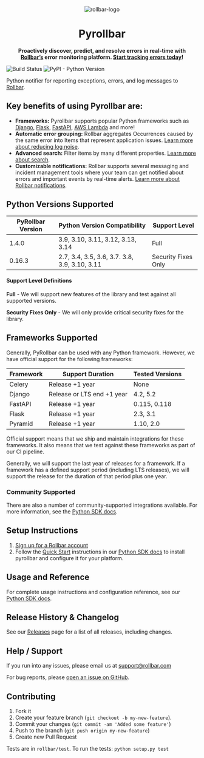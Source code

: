 <p align="center">
  <img alt="rollbar-logo" src="https://user-images.githubusercontent.com/3300063/207964480-54eda665-d6fe-4527-ba51-b0ab3f41f10b.png" />
</p>

<h1 align="center">Pyrollbar</h1>

<p align="center">
  <strong>Proactively discover, predict, and resolve errors in real-time with <a href="https://rollbar.com">Rollbar’s</a> error monitoring platform. <a href="https://rollbar.com/signup/">Start tracking errors today</a>!</strong>
</p>


![Build Status](https://github.com/rollbar/pyrollbar/workflows/Pyrollbar%20CI/badge.svg?tag=latest)
![PyPI - Python Version](https://img.shields.io/pypi/pyversions/rollbar)

Python notifier for reporting exceptions, errors, and log messages to [Rollbar](https://rollbar.com).

## Key benefits of using Pyrollbar are:
- **Frameworks:** Pyrollbar supports popular Python frameworks such as <a href="https://docs.rollbar.com/docs/django">Django</a>, <a href="https://docs.rollbar.com/docs/flask">Flask</a>, <a href="https://docs.rollbar.com/docs/fastapi">FastAPI</a>, <a href="https://docs.rollbar.com/docs/aws-lambda-1">AWS Lambda</a> and more!
- **Automatic error grouping:** Rollbar aggregates Occurrences caused by the same error into Items that represent application issues. <a href="https://docs.rollbar.com/docs/grouping-occurrences">Learn more about reducing log noise</a>.
- **Advanced search:** Filter items by many different properties. <a href="https://docs.rollbar.com/docs/search-items">Learn more about search</a>.
- **Customizable notifications:** Rollbar supports several messaging and incident management tools where your team can get notified about errors and important events by real-time alerts. <a href="https://docs.rollbar.com/docs/notifications">Learn more about Rollbar notifications</a>.

## Python Versions Supported

| PyRollbar Version | Python Version Compatibility                  | Support Level       |
|-------------------|-----------------------------------------------|---------------------|
| 1.4.0             | 3.9, 3.10, 3.11, 3.12, 3.13, 3.14             | Full                |
| 0.16.3            | 2.7, 3.4, 3.5, 3.6, 3.7. 3.8, 3.9, 3.10, 3.11 | Security Fixes Only |

#### Support Level Definitions

**Full** - We will support new features of the library and test against all supported versions.

**Security Fixes Only** - We will only provide critical security fixes for the library.

## Frameworks Supported

Generally, PyRollbar can be used with any Python framework. However, we have official support for the following frameworks:

| Framework | Support Duration           | Tested Versions |
|-----------|----------------------------|-----------------|
| Celery    | Release +1 year            | None            |
| Django    | Release or LTS end +1 year | 4.2, 5.2        |
| FastAPI   | Release +1 year            | 0.115, 0.118    |
| Flask     | Release +1 year            | 2.3, 3.1        |
| Pyramid   | Release +1 year            | 1.10, 2.0       |

Official support means that we ship and maintain integrations for these frameworks. It also means that we test against these frameworks as part of our CI pipeline.

Generally, we will support the last year of releases for a framework. If a framework has a defined support period (including LTS releases), we will support the release for the duration of that period plus one year.

### Community Supported

There are also a number of community-supported integrations available. For more information, see the [Python SDK docs](https://docs.rollbar.com/docs/python-community-supported-sdks).

## Setup Instructions

1. [Sign up for a Rollbar account](https://rollbar.com/signup)
2. Follow the [Quick Start](https://docs.rollbar.com/docs/python#section-quick-start) instructions in our [Python SDK docs](https://docs.rollbar.com/docs/python) to install pyrollbar and configure it for your platform.

## Usage and Reference

For complete usage instructions and configuration reference, see our [Python SDK docs](https://docs.rollbar.com/docs/python).

## Release History & Changelog

See our [Releases](https://github.com/rollbar/pyrollbar/releases) page for a list of all releases, including changes.

## Help / Support

If you run into any issues, please email us at [support@rollbar.com](mailto:support@rollbar.com)

For bug reports, please [open an issue on GitHub](https://github.com/rollbar/pyrollbar/issues/new).


## Contributing

1. Fork it
2. Create your feature branch (```git checkout -b my-new-feature```).
3. Commit your changes (```git commit -am 'Added some feature'```)
4. Push to the branch (```git push origin my-new-feature```)
5. Create new Pull Request

Tests are in `rollbar/test`. To run the tests: `python setup.py test`
